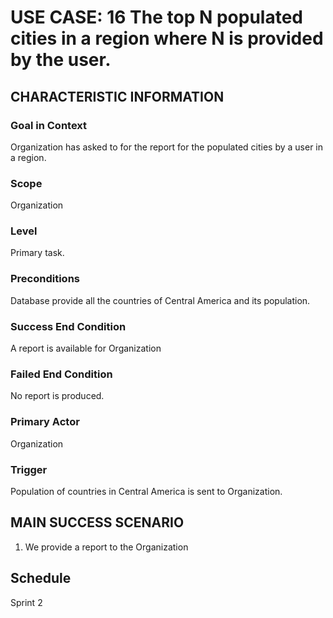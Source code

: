 # USE CASE: 16 The top N populated cities in a region where N is provided by the user.

## CHARACTERISTIC INFORMATION

### Goal in Context
Organization has asked to for the report for the populated cities by a user in a region.

### Scope

Organization

### Level

Primary task.

### Preconditions

Database provide all the countries of Central America and its population.

### Success End Condition

A report is available for Organization

### Failed End Condition

No report is produced.

### Primary Actor

Organization

### Trigger

Population of countries in Central America is sent to Organization.

## MAIN SUCCESS SCENARIO

1. We provide a report to the Organization

## Schedule
Sprint 2